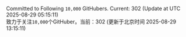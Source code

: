 Committed to Following `10,000` GitHubers. Current: <!-- FOLLOWING_COUNT -->302<!-- FOLLOWING_COUNT --> (Update at UTC <!-- LAST_UPDATED -->2025-08-29 05:15:11<!-- LAST_UPDATED -->)<br>
致力于关注`10,000`个GitHuber。当前：<!-- FOLLOWING_COUNT -->302<!-- FOLLOWING_COUNT --> (更新于北京时间 <!-- LAST_UPDATED_CST -->2025-08-29 13:15:11<!-- LAST_UPDATED_CST -->)
